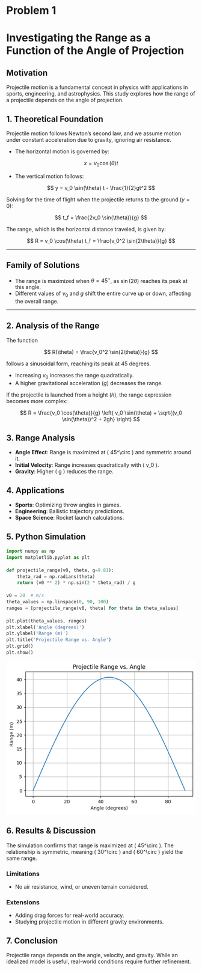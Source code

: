 # Problem 1
# Investigating the Range as a Function of the Angle of Projection

## Motivation
Projectile motion is a fundamental concept in physics with applications in sports, engineering, and astrophysics. This study explores how the range of a projectile depends on the angle of projection.

## 1. Theoretical Foundation

Projectile motion follows Newton’s second law, and we assume motion under constant acceleration due to gravity, ignoring air resistance.

- The horizontal motion is governed by:

$$
x = v_0 \cos(\theta) t
$$

- The vertical motion follows:

$$
y = v_0 \sin(\theta) t - \frac{1}{2}gt^2
$$

Solving for the time of flight when the projectile returns to the ground ($y = 0$):

$$
t_f = \frac{2v_0 \sin(\theta)}{g}
$$

The range, which is the horizontal distance traveled, is given by:

$$
R = v_0 \cos(\theta) t_f = \frac{v_0^2 \sin(2\theta)}{g}
$$

---

## Family of Solutions

- The range is maximized when $\theta = 45^\circ$, as $\sin(2\theta)$ reaches its peak at this angle.
- Different values of $v_0$ and $g$ shift the entire curve up or down, affecting the overall range.

---

## 2. Analysis of the Range

The function

$$
R(\theta) = \frac{v_0^2 \sin(2\theta)}{g}
$$

follows a sinusoidal form, reaching its peak at 45 degrees.

- Increasing $v_0$ increases the range quadratically.
- A higher gravitational acceleration ($g$) decreases the range.

If the projectile is launched from a height ($h$), the range expression becomes more complex:

$$
R = \frac{v_0 \cos(\theta)}{g} \left( v_0 \sin(\theta) + \sqrt{(v_0 \sin(\theta))^2 + 2gh} \right)
$$


## 3. Range Analysis
- **Angle Effect**: Range is maximized at \( 45^\circ \) and symmetric around it.
- **Initial Velocity**: Range increases quadratically with \( v_0 \).
- **Gravity**: Higher \( g \) reduces the range.

## 4. Applications
- **Sports**: Optimizing throw angles in games.
- **Engineering**: Ballistic trajectory predictions.
- **Space Science**: Rocket launch calculations.

## 5. Python Simulation
```python
import numpy as np
import matplotlib.pyplot as plt

def projectile_range(v0, theta, g=9.81):
    theta_rad = np.radians(theta)
    return (v0 ** 2) * np.sin(2 * theta_rad) / g

v0 = 20  # m/s
theta_values = np.linspace(0, 90, 100)
ranges = [projectile_range(v0, theta) for theta in theta_values]

plt.plot(theta_values, ranges)
plt.xlabel('Angle (degrees)')
plt.ylabel('Range (m)')
plt.title('Projectile Range vs. Angle')
plt.grid()
plt.show()
```
![alt text](1.png)

## 6. Results & Discussion
The simulation confirms that range is maximized at \( 45^\circ \). The relationship is symmetric, meaning \( 30^\circ \) and \( 60^\circ \) yield the same range.

### Limitations
- No air resistance, wind, or uneven terrain considered.

### Extensions
- Adding drag forces for real-world accuracy.
- Studying projectile motion in different gravity environments.

## 7. Conclusion
Projectile range depends on the angle, velocity, and gravity. While an idealized model is useful, real-world conditions require further refinement.

